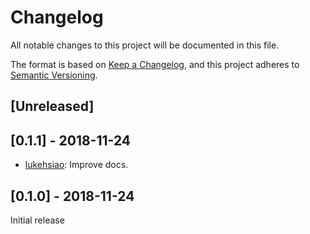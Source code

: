 # Changelog
All notable changes to this project will be documented in this file.

The format is based on [Keep a Changelog](https://keepachangelog.com/en/1.0.0/),
and this project adheres to [Semantic Versioning](https://semver.org/spec/v2.0.0.html).

## [Unreleased]

## [0.1.1] - 2018-11-24
- [lukehsiao][lh]: Improve docs.

## [0.1.0] - 2018-11-24
Initial release

[lh]: https://github.com/lukehsiao
